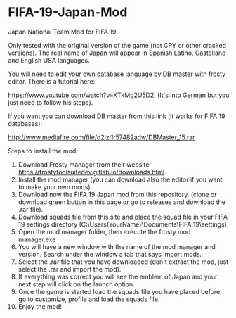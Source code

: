 # FIFA-19-Japan-Mod
Japan National Team Mod for FIFA 19


Only tested with the original version of the game (not CPY or other cracked versions). The real name of Japan will appear in Spanish Latino, Castellano and English USA languages.

You will need to edit your own database language by DB master with frosty editor. There is a tutorial here: 


https://www.youtube.com/watch?v=XTkMg2U5D2I 
(It's into German but you just need to follow his steps).

If you want you can download DB master from this link (it works for FIFA 19 databases): 


http://www.mediafire.com/file/d2lzl1r57482adw/DBMaster_15.rar




Steps to install the mod:
1.	Download Frosty manager from their website: https://frostytoolsuitedev.gitlab.io/downloads.html.
2.	Install the mod manager (you can download also the editor if you want to make your own mods).
3.	Download now the FIFA 19 Japan mod from this repository. (clone or download green button in this page or go to releases and download the .rar file).
4.  Download squads file from this site and place the squad file in your FIFA 19 settings directory 
(C:\Users\(YourName)\Documents\FIFA 19\settings)
5.	Open the mod manager folder, then execute the frosty mod manager.exe
6.	You will have a new window with the name of the mod manager and version. Search under the window a tab that says import mods.
7.	Select the .rar file that you have downloaded (don't extract the mod, just select the .rar and import the mod).
8.	If everything was correct you will see the emblem of Japan and your next step will click on the launch option.
9.  Once the game is started load the squads file you have placed before, go to customize, profile and load the squads file.
10.	Enjoy the mod!
